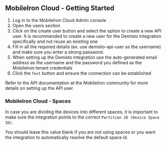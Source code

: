 ## MobileIron Cloud - Getting Started

1. Log in to the MobileIron Cloud Admin console
2. Open the users section
3. Click on the create user button and select the option to create a new API user. It is recommended to create a new user for the Demisto integration specifically and not reuse
an existing one  
4. Fill in all the required details (ex. use demisto-api-user as the username) and make sure you enter a strong password.
5. When setting up the Demisto integration use the auto-generated email address as the username and the password you 
defined as the MobileIron tenant credentials
6. Click the `Test` button and ensure the connection can be established

Refer to the API documentation at the MobileIron community for more details on setting up the API user.

### MobileIron Cloud - Spaces

In case you are dividing the devices into different spaces, it is important to make sure the integration
points to the correct `Partition ID (Device Space ID)`.
 
 You 
should leave this value blank if you are not using spaces or you want the integration to automatically resolve the 
default space id.  
